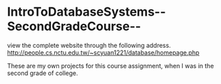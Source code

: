 ﻿# IntroToDatabaseSystems--SecondGradeCourse--
view the complete website through the following address.
http://people.cs.nctu.edu.tw/~scyuan1221/database/homepage.php

These are my own projects for this course assignment, 
when I was in the second grade of college.

